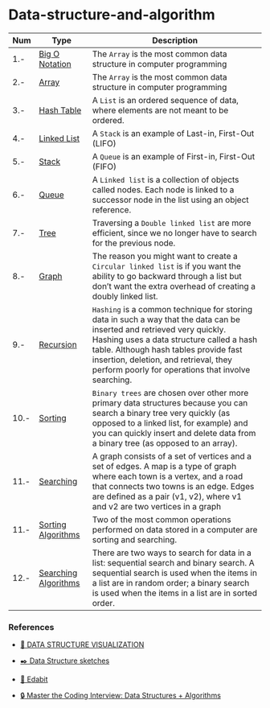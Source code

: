 # Data-structure-and-algorithm

| **Num** | **Type**                                                  | **Description**                                                                                                                                                                                                                                                                                              |
| ------- | --------------------------------------------------------- | ------------------------------------------------------------------------------------------------------------------------------------------------------------------------------------------------------------------------------------------------------------------------------------------------------------ |
| 1.-     | [Big O Notation](./01-Big-O-Notation)                     | The `Array` is the most common data structure in computer programming                                                                                                                                                                                                                                        |
| 2.-     | [Array](./02-Array)                                       | The `Array` is the most common data structure in computer programming                                                                                                                                                                                                                                        |
| 3.-     | [Hash Table](./03-Hash-Table)                             | A `List` is an ordered sequence of data, where elements are not meant to be ordered.                                                                                                                                                                                                                         |
| 4.-     | [Linked List](./04-Linked-List)                           | A `Stack` is an example of Last-in, First-Out (LIFO)                                                                                                                                                                                                                                                         |
| 5.-     | [Stack](./05-Stack)                                       | A `Queue` is an example of First-in, First-Out (FIFO)                                                                                                                                                                                                                                                        |
| 6.-     | [Queue](./06-Queue)                                       | A `Linked list` is a collection of objects called nodes. Each node is linked to a successor node in the list using an object reference.                                                                                                                                                                      |
| 7.-     | [Tree](./07-Tree)                                         | Traversing a `Double linked list` are more efficient, since we no longer have to search for the previous node.                                                                                                                                                                                               |
| 8.-     | [Graph](./08-Graph)                                       | The reason you might want to create a `Circular linked list` is if you want the ability to go backward through a list but don’t want the extra overhead of creating a doubly linked list.                                                                                                                    |
| 9.-     | [Recursion](./09-Recursion)                               | `Hashing` is a common technique for storing data in such a way that the data can be inserted and retrieved very quickly. Hashing uses a data structure called a hash table. Although hash tables provide fast insertion, deletion, and retrieval, they perform poorly for operations that involve searching. |
| 10.-    | [Sorting](./10-Sorting)                                   | `Binary trees` are chosen over other more primary data structures because you can search a binary tree very quickly (as opposed to a linked list, for example) and you can quickly insert and delete data from a binary tree (as opposed to an array).                                                       |
| 11.-    | [Searching](./11-Searching)                               | A graph consists of a set of vertices and a set of edges. A map is a type of graph where each town is a vertex, and a road that connects two towns is an edge. Edges are defined as a pair (v1, v2), where v1 and v2 are two vertices in a graph                                                             |
| 11.-    | [Sorting Algorithms](./12-chapter-Sorting-Algorithms)     | Two of the most common operations performed on data stored in a computer are sorting and searching.                                                                                                                                                                                                          |
| 12.-    | [Searching Algorithms](./13-chapter-Searching-Algorithms) | There are two ways to search for data in a list: sequential search and binary search. A sequential search is used when the items in a list are in random order; a binary search is used when the items in a list are in sorted order.                                                                        |

### References

- [ :notebook: DATA STRUCTURE VISUALIZATION](https://www.cs.usfca.edu/~galles/visualization/Algorithms.html)

- [ :black_nib: Data Structure sketches](https://okso.app/showcase/data-structures)

- [ :bookmark: Edabit](https://edabit.com/challenges/javascript)

- [ :lock: Master the Coding Interview: Data Structures + Algorithms](https://www.udemy.com/course/master-the-coding-interview-data-structures-algorithms/)

